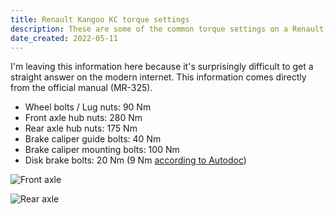```yaml
---
title: Renault Kangoo KC torque settings
description: These are some of the common torque settings on a Renault Kangoo I (up to 2007)
date_created: 2022-05-11
---
```


I'm leaving this information here because it's surprisingly difficult to get a straight answer on the modern internet. This information comes directly from the official manual (MR-325).

- Wheel bolts / Lug nuts: 90 Nm
- Front axle hub nuts: 280 Nm
- Rear axle hub nuts: 175 Nm
- Brake caliper guide bolts: 40 Nm
- Brake caliper mounting bolts: 100 Nm
- Disk brake bolts: 20 Nm (9 Nm [according to Autodoc](https://www.youtube.com/watch?v=JfUcTNlWKZw))

![](/images/illustrations/Screenshot-2022-05-11-at-23.52.01.png "Front axle")

![](/images/illustrations/Screenshot-2022-05-11-at-23.53.29.png "Rear axle")
